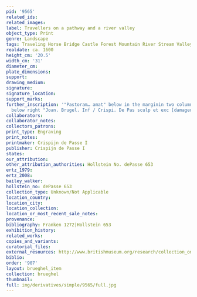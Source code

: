 ```yaml
---
pid: '9565'
related_ids: 
related_images: 
label: Travellers on a pathway and a river valley
object_type: Print
genre: Landscape
tags: Traveling Horse Bridge Castle Forest Mountain River Stream Valley Road
realdate: ca. 1600
height_cm: '20.5'
width_cm: '31'
diameter_cm: 
plate_dimensions: 
support: 
drawing_medium: 
signature: 
signature_location: 
support_marks: 
further_inscription: '"Pastoram… amat" below in the marginin two column each two lines;
  below right "Joan. Brugel. Inf / Crispi. De Pas sculp et exc [damaged]."'
collaborators: 
collaborator_notes: 
collectors_patrons: 
print_type: Engraving
print_notes: 
printmaker: Crispijn de Passe I
publisher: Crispijn de Passe I
states: 
our_attribution: 
other_attribution_authorities: Hollstein No. dePasse 653
ertz_1979: 
ertz_2008: 
bailey_walker: 
hollstein_no: dePasse 653
collection_type: Unknown/Not Applicable
location_country: 
location_city: 
location_collection: 
location_or_most_recent_sale_notes: 
provenance: 
bibliography: Franken 1272|Hollstein 653
exhibition_history: 
related_works: 
copies_and_variants: 
curatorial_files: 
external_resources: http://www.britishmuseum.org/research/collection_online/collection_object_details.aspx?assetId=127747001&objectId=1543476&partId=1
biblio: 
order: '907'
layout: brueghel_item
collection: brueghel
thumbnail: 
full: img/derivatives/simple/9565/full.jpg
---
```

